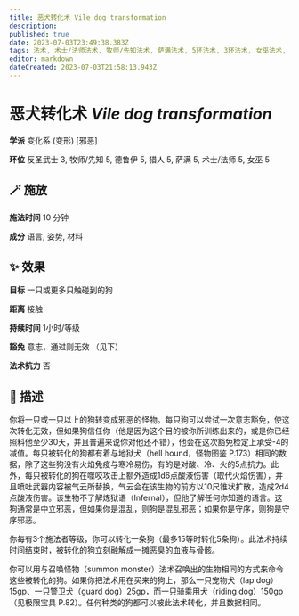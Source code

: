 ```yaml
---
title: 恶犬转化术 Vile dog transformation
description: 
published: true
date: 2023-07-03T23:49:38.383Z
tags: 法术, 术士/法师法术, 牧师/先知法术, 萨满法术, 5环法术, 3环法术, 女巫法术, 猎人法术, 德鲁伊法术, 变化系, 反圣武士法术, 邪恶, 变形
editor: markdown
dateCreated: 2023-07-03T21:58:13.943Z
---
```


# **恶犬转化术** *Vile dog transformation*

**学派** 变化系 (变形) \[邪恶\] 

**环位** 反圣武士 3, 牧师/先知 5, 德鲁伊 5, 猎人 5, 萨满 5, 术士/法师 5, 女巫 5

## 🪄 施放

**施法时间** 10 分钟

**成分** 语言, 姿势, 材料

## ✨ 效果 

**目标** 一只或更多只触碰到的狗 

**距离** 接触  

**持续时间** 1小时/等级 

**豁免** 意志，通过则无效 （见下）

**法术抗力** 否

## 📖 描述

你将一只或一只以上的狗转变成邪恶的怪物。每只狗可以尝试一次意志豁免，使这次转化无效，但如果狗信任你（他是因为这个目的被你所训练出来的，或是你已经照料他至少30天，并且普遍来说你对他还不错），他会在这次豁免检定上承受-4的减值。每只被转化的狗都有着与地狱犬（hell hound，怪物图鉴 P.173）相同的数据，除了这些狗没有火焰免疫与寒冷易伤，有的是对酸、冷、火的5点抗力。此外，每只被转化的狗在噬咬攻击上额外造成1d6点酸液伤害（取代火焰伤害），并且喷吐武器内容被气云所替换，气云会在该生物的前方以10尺锥状扩散，造成2d4点酸液伤害。该生物不了解炼狱语（Infernal），但他了解任何你知道的语言。这狗通常是中立邪恶，但如果你是混乱，则狗是混乱邪恶；如果你是守序，则狗是守序邪恶。

你每有3个施法者等级，你可以转化一条狗（最多15等时转化5条狗）。此法术持续时间结束时，被转化的狗立刻融解成一摊恶臭的血液与骨骸。

你可以用与召唤怪物（summon monster）法术召唤出的生物相同的方式来命令这些被转化的狗。如果你把法术用在买来的狗上，那么一只宠物犬（lap dog）15gp、一只警卫犬（guard dog）25gp，而一只骑乘用犬（riding dog）150gp（见极限宝具 P.82）。任何种类的狗都可以被此法术转化，并且数据相同。
    